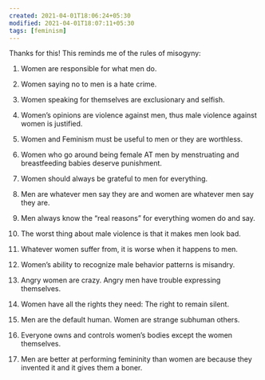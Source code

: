 ```yaml
---
created: 2021-04-01T18:06:24+05:30
modified: 2021-04-01T18:07:11+05:30
tags: [feminism]
---
```



 Thanks for this! This reminds me of the rules of misogyny:

1. Women are responsible for what men do.

2. Women saying no to men is a hate crime.

3. Women speaking for themselves are exclusionary and selfish.

4. Women’s opinions are violence against men, thus male violence against women is justified.

5. Women and Feminism must be useful to men or they are worthless.

6. Women who go around being female AT men by menstruating and breastfeeding babies deserve punishment.

7. Women should always be grateful to men for everything.

8. Men are whatever men say they are and women are whatever men say they are.

9. Men always know the “real reasons” for everything women do and say.

10. The worst thing about male violence is that it makes men look bad.

11. Whatever women suffer from, it is worse when it happens to men.

12. Women’s ability to recognize male behavior patterns is misandry.

13. Angry women are crazy. Angry men have trouble expressing themselves.

14. Women have all the rights they need: The right to remain silent.

15. Men are the default human. Women are strange subhuman others.

16. Everyone owns and controls women’s bodies except the women themselves.

17. Men are better at performing femininity than women are because they invented it and it gives them a boner. 
